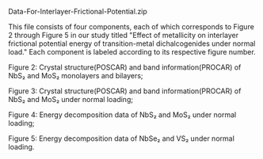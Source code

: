 Data-For-Interlayer-Frictional-Potential.zip

This file consists of four components, each of which corresponds to Figure 2 through Figure 5 in our study titled "Effect of metallicity on interlayer frictional potential energy of transition-metal dichalcogenides under normal load." Each component is labeled according to its respective figure number.

Figure 2: Crystal structure(POSCAR) and band information(PROCAR) of NbS₂ and MoS₂ monolayers and bilayers;

Figure 3: Crystal structure(POSCAR) and band information(PROCAR) of NbS₂ and MoS₂ under normal loading;

Figure 4: Energy decomposition data of NbS₂ and MoS₂ under normal loading;

Figure 5: Energy decomposition data of NbSe₂ and VS₂ under normal loading.
